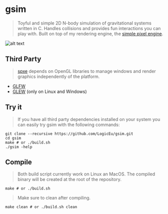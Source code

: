 # gsim

> Toyful and simple 2D N-body simulation of gravitational systems written in C. Handles
> collisions and provides fun interactions you can play with. Built on top of my 
> rendering engine, the [simple pixel engine](https://github.com/LogicEu/spxe.git).

![alt text](https://github.com/LogicEu/gsim/blob/main/image.jpeg?raw=true)

## Third Party

> [spxe](https://github.com/LogicEu/spxe.git) depends on OpenGL libraries to manage
> windows and render graphics independently of the platform.

* [GLFW](https://github.com/glfw/glfw.git)
* [GLEW](https://github.com/nigels-com/glew.git) (only on Linux and Windows)

## Try it

> If you have all third party dependencies installed on your system you can
> easily try gsim with the following commands:

```shell
git clone --recursive https://github.com/LogicEu/gsim.git
cd gsim
make # or ./build.sh
./gsim -help
```

## Compile

> Both build script currently work on Linux an MacOS. The compiled binary will
> be created at the root of the repository. 

```shell
make # or ./build.sh
```
> Make sure to clean after compiling.

```shell
make clean # or ./build.sh clean
```

